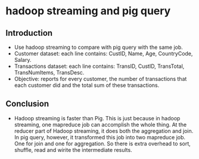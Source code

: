 # hadoop streaming and pig query

## Introduction
* Use hadoop streaming to compare with pig query with the same job. 
* Customer dataset: each line contains: CustID, Name, Age, CountryCode, Salary.
* Transactions dataset: each line contains: TransID, CustID, TransTotal, TransNumItems, TransDesc.
* Objective: reports	for	every	customer,	the	number	of	transactions	that	each	customer	did	and	the	total	sum	of	these	transactions. 

## Conclusion
* Hadoop streaming is faster than Pig. This is just because in hadoop streaming, one mapreduce job can accomplish the whole thing. At the reducer part of Hadoop streaming, it does both the aggregation and join. In pig query, however, it transformed this job into two mapreduce job. One for join and one for aggregation. So there is extra overhead to sort, shuffle, read and wirite the intermediate results. 
